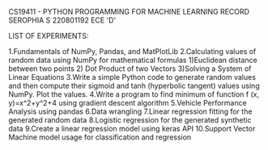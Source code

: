 CS19411 - PYTHON PROGRAMMING FOR MACHINE LEARNING RECORD SEROPHIA S 220801192  ECE 'D'



LIST OF EXPERIMENTS:

1.Fundamentals of NumPy, Pandas, and MatPlotLib
2.Calculating values of random data using NumPy for mathematical formulas 1)Euclidean distance between two points 2) Dot Product of two Vectors 3)Solving a System of Linear Equations
3.Write a simple Python code to generate random values and then compute their sigmoid and tanh (hyperbolic tangent) values using NumPy. Plot the values.
4.Write a program to find minimum of function f (x, y)=x^2+y^2+4 using gradient descent algorithm
5.Vehicle Performance Analysis using pandas
6.Data wrangling
7.Linear regression fitting for the generated random data
8.Logistic regression for the generated synthetic data
9.Create a linear regression model using keras API
10.Support Vector Machine model usage for classification and regression
